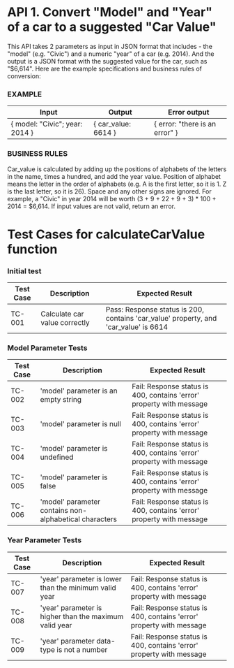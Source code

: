 # API 1. Convert "Model" and "Year" of a car to a suggested "Car Value"

This API takes 2 parameters as input in JSON format that includes - the "model" (e.g. "Civic") and a numeric "year" of a car (e.g. 2014).  And the output is a JSON format with the suggested value for the car, such as "$6,614".  Here are the example specifications and business rules of conversion:

### EXAMPLE

| Input | Output | Error output |
| --- | --- | --- |
| { model: "Civic"; year: 2014 } | { car_value: 6614 } | { error: "there is an error" } |


### BUSINESS RULES

Car_value is calculated by adding up the positions of alphabets of the letters in the name, times a hundred, and add the year value.  Position of alphabet means the letter in the order of alphabets (e.g. A is the first letter, so it is 1.  Z is the last letter, so it is 26).  Space and any other signs are ignored.   For example, a "Civic" in year 2014 will be worth (3 + 9 + 22 + 9 + 3) * 100 + 2014 = $6,614.  If input values are not valid, return an error.

# Test Cases for calculateCarValue function

### Initial test

| Test Case | Description                                            | Expected Result                                               |
| --------- | ------------------------------------------------------ | ---------------------------------------------------------- |
| TC-001    | Calculate car value correctly                          | Pass: Response status is 200, contains 'car_value' property, and 'car_value' is 6614 |

### Model Parameter Tests

| Test Case | Description                                            | Expected Result                                               |
| --------- | ------------------------------------------------------ | ---------------------------------------------------------- |
| TC-002    | 'model' parameter is an empty string                   | Fail: Response status is 400, contains 'error' property with message                 |
| TC-003    | 'model' parameter is null                              | Fail: Response status is 400, contains 'error' property with message                 |
| TC-004    | 'model' parameter is undefined                         | Fail: Response status is 400, contains 'error' property with message                 |
| TC-005    | 'model' parameter is false                             | Fail: Response status is 400, contains 'error' property with message                 |
| TC-006    | 'model' parameter contains non-alphabetical characters | Fail: Response status is 400, contains 'error' property with message                 |

### Year Parameter Tests

| Test Case | Description                                            | Expected Result                                                      |
| --------- | ------------------------------------------------------ | -------------------------------------------------------------------- |
| TC-007    | 'year' parameter is lower than the minimum valid year  | Fail: Response status is 400, contains 'error' property with message |
| TC-008    | 'year' parameter is higher than the maximum valid year | Fail: Response status is 400, contains 'error' property with message |
| TC-009    | 'year' parameter data-type is not a number             | Fail: Response status is 400, contains 'error' property with message |

